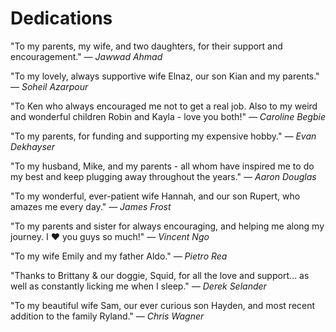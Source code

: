 # Dedications

"To my parents, my wife, and two daughters, for their support and encouragement."
_— Jawwad Ahmad_

"To my lovely, always supportive wife Elnaz, our son Kian and my parents."
_— Soheil Azarpour_

"To Ken who always encouraged me not to get a real job. Also to my weird and wonderful children Robin and Kayla - love you both!"
_— Caroline Begbie_

"To my parents, for funding and supporting my expensive hobby."
_— Evan Dekhayser_

"To my husband, Mike, and my parents - all whom have inspired me to do my best and keep plugging away throughout the years."
_— Aaron Douglas_

"To my wonderful, ever-patient wife Hannah, and our son Rupert, who amazes me every day."
_— James Frost_

"To my parents and sister for always encouraging, and helping me along my journey. I ♥︎ you guys so much!"
_— Vincent Ngo_

"To my wife Emily and my father Aldo."
_— Pietro Rea_

"Thanks to Brittany & our doggie, Squid, for all the love and support... as well as constantly licking me when I sleep."
_— Derek Selander_

"To my beautiful wife Sam, our ever curious son Hayden, and most recent addition to the family Ryland."
_— Chris Wagner_


